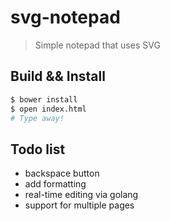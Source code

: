 svg-notepad
===========

> Simple notepad that uses SVG


## Build && Install
```bash
$ bower install 
$ open index.html
# Type away!
```

## Todo list
* backspace button
* add formatting
* real-time editing via golang
* support for multiple pages
